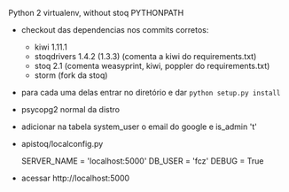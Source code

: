 Python 2 virtualenv, without stoq PYTHONPATH

- checkout das dependencias nos commits corretos:
  - kiwi 1.11.1
  - stoqdrivers 1.4.2 (1.3.3) (comenta a kiwi do requirements.txt)
  - stoq 2.1 (comenta weasyprint, kiwi, poppler do requirements.txt)
  - storm (fork da stoq)
- para cada uma delas entrar no diretório e dar `python setup.py install`
- psycopg2 normal da distro
- adicionar na tabela system_user o email do google e is_admin 't'
- apistoq/localconfig.py

    SERVER_NAME = 'localhost:5000'
    DB_USER = 'fcz'
    DEBUG = True

- acessar http://localhost:5000

